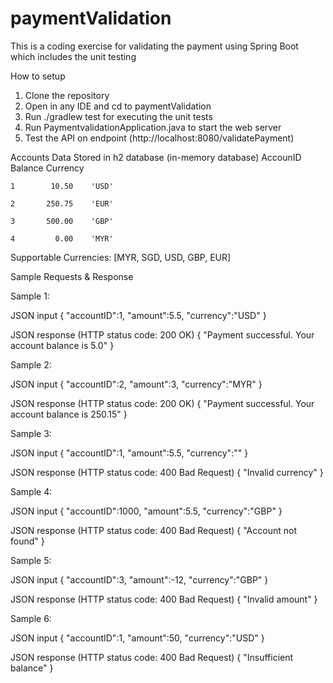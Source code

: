 # paymentValidation
This is a coding exercise for validating the payment using Spring Boot which includes the unit testing

How to setup
1. Clone the repository
2. Open in any IDE and cd to paymentValidation
3. Run ./gradlew test for executing the unit tests
4. Run PaymentvalidationApplication.java to start the web server
5. Test the API on endpoint (http://localhost:8080/validatePayment)

Accounts Data Stored in h2 database (in-memory database)
AccounID   Balance  Currency

    1        10.50    'USD'
    
    2       250.75    'EUR'
    
    3       500.00    'GBP'
    
    4         0.00    'MYR'


Supportable Currencies: [MYR, SGD, USD, GBP, EUR]

Sample Requests & Response

Sample 1:

JSON input 
{
    "accountID":1,
    "amount":5.5,
    "currency":"USD"
}

JSON response (HTTP status code: 200 OK)
{
  "Payment successful. Your account balance is 5.0"
}


Sample 2:

JSON input 
{
    "accountID":2,
    "amount":3,
    "currency":"MYR"
}

JSON response (HTTP status code: 200 OK)
{
  "Payment successful. Your account balance is 250.15"
}

Sample 3:

JSON input 
{
    "accountID":1,
    "amount":5.5,
    "currency":""
}

JSON response (HTTP status code: 400 Bad Request)
{
  "Invalid currency"
}


Sample 4:

JSON input 
{
    "accountID":1000,
    "amount":5.5,
    "currency":"GBP"
}

JSON response (HTTP status code: 400 Bad Request)
{
  "Account not found"
}


Sample 5:

JSON input 
{
    "accountID":3,
    "amount":-12,
    "currency":"GBP"
}

JSON response (HTTP status code: 400 Bad Request)
{
  "Invalid amount"
}


Sample 6:

JSON input 
{
    "accountID":1,
    "amount":50,
    "currency":"USD"
}

JSON response (HTTP status code: 400 Bad Request)
{
  "Insufficient balance"
}

